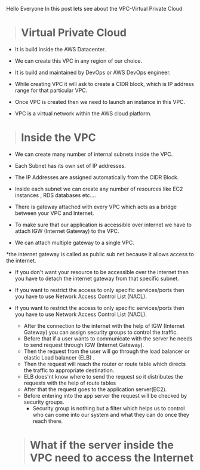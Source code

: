 Hello Everyone In this post lets see about the VPC-Virtual Private Cloud

># Virtual Private Cloud
* It is build inside the AWS Datacenter.

* We can create this VPC in any region of our choice.
* It is build and maintained by DevOps or AWS DevOps engineer.
* While creating VPC it will ask to create  a CIDR block, which is IP address range for that particular VPC.
* Once VPC is created then we need to launch an instance in this VPC.
* VPC is a virtual network within the AWS cloud platform.

># Inside the VPC
* We can create many number of internal subnets inside the VPC.

* Each Subnet has its own set of IP addresses.
* The IP Addresses are assigned automatically from the CIDR Block.

* Inside each subnet we can create any number of  resources like EC2 instances , RDS databases etc....

* There is gateway  attached with every VPC which acts as a bridge between your VPC and Internet.

* To make sure that our application is accessible over internet we have to attach IGW (Internet Gateway) to the VPC.

* We can attach multiple gateway to a single VPC.

*the internet gateway is called as public sub net because it allows access to the internet.

* If you don't want your resource to be accessible over the internet then you have to detach the internet gateway from that specific subnet.

* If you want to restrict the access to only specific services/ports then you have to use Network Access Control List (NACL). 

* If you want to restrict the access to only specific services/ports then you have to use Network Access Control List (NACL).

    - After the connection to the internet with  the help of IGW (Internet Gateway) you can assign security groups to control the traffic.
    - Before that if a user wants to communicate with the server  he needs to send request through IGW (Internet Gateway).
    - Then the request from the user will go through the load balancer or elastic Load balancer (ELB) .
    - Then the request will reach the router or route table which directs the traffic to appropriate destination.
    - ELB does'nt know where to send the request so it distributes the requests with the help of route tables
    - After that the request goes to the application server(EC2).
    - Before entering into  the app server the request will be checked by security groups.
      * Security group is nothing but a filter which helps us to control who can come into our system and what they can do once they reach there.

    ># What if the server inside the VPC need to access the Internet